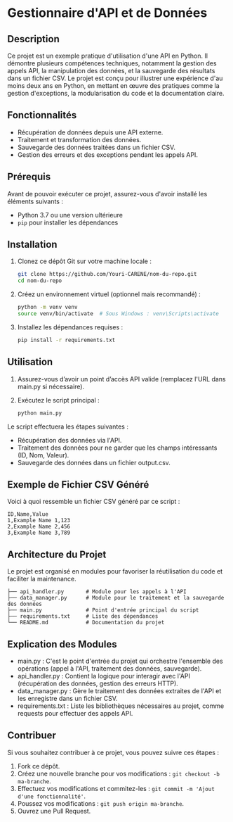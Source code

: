 
# Gestionnaire d'API et de Données

## Description

Ce projet est un exemple pratique d'utilisation d'une API en Python. Il démontre plusieurs compétences techniques, notamment la gestion des appels API, la manipulation des données, et la sauvegarde des résultats dans un fichier CSV. Le projet est conçu pour illustrer une expérience d'au moins deux ans en Python, en mettant en œuvre des pratiques comme la gestion d'exceptions, la modularisation du code et la documentation claire.

## Fonctionnalités

- Récupération de données depuis une API externe.
- Traitement et transformation des données.
- Sauvegarde des données traitées dans un fichier CSV.
- Gestion des erreurs et des exceptions pendant les appels API.

## Prérequis

Avant de pouvoir exécuter ce projet, assurez-vous d'avoir installé les éléments suivants :

- Python 3.7 ou une version ultérieure
- `pip` pour installer les dépendances

## Installation

1. Clonez ce dépôt Git sur votre machine locale :

   ```bash
   git clone https://github.com/Youri-CARENE/nom-du-repo.git
   cd nom-du-repo
   ```

2. Créez un environnement virtuel (optionnel mais recommandé) :

   ```bash
   python -m venv venv
   source venv/bin/activate  # Sous Windows : venv\Scripts\activate
   ```

3. Installez les dépendances requises :

   ```bash
   pip install -r requirements.txt
   ```

## Utilisation

1. Assurez-vous d’avoir un point d’accès API valide (remplacez l'URL dans main.py si nécessaire).

2. Exécutez le script principal :

   ```bash
   python main.py
   ```

Le script effectuera les étapes suivantes :

- Récupération des données via l'API.
- Traitement des données pour ne garder que les champs intéressants (ID, Nom, Valeur).
- Sauvegarde des données dans un fichier output.csv.

## Exemple de Fichier CSV Généré

Voici à quoi ressemble un fichier CSV généré par ce script :

```
ID,Name,Value
1,Example Name 1,123
2,Example Name 2,456
3,Example Name 3,789
```

## Architecture du Projet

Le projet est organisé en modules pour favoriser la réutilisation du code et faciliter la maintenance.

```
├── api_handler.py       # Module pour les appels à l'API
├── data_manager.py      # Module pour le traitement et la sauvegarde des données
├── main.py              # Point d'entrée principal du script
├── requirements.txt     # Liste des dépendances
└── README.md            # Documentation du projet
```

## Explication des Modules

- main.py : C'est le point d'entrée du projet qui orchestre l'ensemble des opérations (appel à l'API, traitement des données, sauvegarde).
- api_handler.py : Contient la logique pour interagir avec l'API (récupération des données, gestion des erreurs HTTP).
- data_manager.py : Gère le traitement des données extraites de l'API et les enregistre dans un fichier CSV.
- requirements.txt : Liste les bibliothèques nécessaires au projet, comme requests pour effectuer des appels API.

## Contribuer

Si vous souhaitez contribuer à ce projet, vous pouvez suivre ces étapes :

1. Fork ce dépôt.
2. Créez une nouvelle branche pour vos modifications : `git checkout -b ma-branche`.
3. Effectuez vos modifications et commitez-les : `git commit -m 'Ajout d'une fonctionnalité'`.
4. Poussez vos modifications : `git push origin ma-branche`.
5. Ouvrez une Pull Request.

